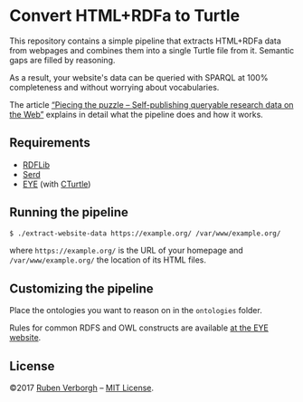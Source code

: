 # Convert HTML+RDFa to Turtle

This repository contains a simple pipeline
that extracts HTML+RDFa data from webpages
and combines them into a single Turtle file from it.
Semantic gaps are filled by reasoning.

As a result, your website's data can be queried with SPARQL
at 100% completeness
and without worrying about vocabularies.

The article [“Piecing the puzzle – Self-publishing queryable research data on the Web”](https://ruben.verborgh.org/articles/queryable-research-data/)
explains in detail what the pipeline does and how it works.

## Requirements
- [RDFLib](https://github.com/RDFLib/rdflib)
- [Serd](https://github.com/drobilla/serd)
- [EYE](https://github.com/josd/eye) (with [CTurtle](https://github.com/melgi/cturtle/))

## Running the pipeline
```bash
$ ./extract-website-data https://example.org/ /var/www/example.org/
```
where `https://example.org/` is the URL of your homepage and `/var/www/example.org/` the location of its HTML files.

## Customizing the pipeline
Place the ontologies you want to reason on in the `ontologies` folder.

Rules for common RDFS and OWL constructs are available [at the EYE website](http://eulersharp.sourceforge.net/#theories).

## License
©2017 [Ruben Verborgh](http://ruben.verborgh.org/) – [MIT License](https://github.com/RubenVerborgh/WebsiteToRDF/blob/master/LICENCE.md).
